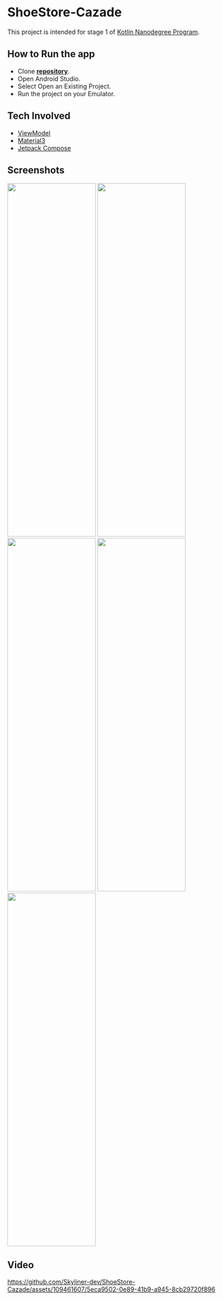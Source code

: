 # ShoeStore-Cazade
This project is intended for stage 1 of [Kotlin Nanodegree Program](https://www.udacity.com/course/android-kotlin-developer-nanodegree--nd940).

## How to Run the app

- Clone **[repository](https://github.com/Skyliner-dev/ShoeStore-Cazade)**.
- Open Android Studio.
- Select Open an Existing Project.
- Run the project on your Emulator.

## Tech Involved

* [ViewModel](https://developer.android.com/topic/libraries/architecture/viewmodel)
* [Material3](https://m3.material.io)
* [Jetpack Compose](https://developer.android.com/jetpack/compose)

## Screenshots
<img src="https://github.com/Skyliner-dev/ShoeStore-Cazade/assets/109461607/f0f8a03d-122b-461b-a82c-d2db2b568010" width="200" height="800"> <img src="https://github.com/Skyliner-dev/ShoeStore-Cazade/assets/109461607/e5c30b72-00db-4311-a643-202c3ad57306" width="200" height="800">
<img src="https://github.com/Skyliner-dev/ShoeStore-Cazade/assets/109461607/44347914-3dcb-441a-b006-195359605991" width="200" height="800"> <img src="https://github.com/Skyliner-dev/ShoeStore-Cazade/assets/109461607/51644d3b-818f-4bda-910d-c3a292839107" width="200" height="800">
<img src="https://github.com/Skyliner-dev/ShoeStore-Cazade/assets/109461607/49f90165-1886-495a-a2a6-25cacd66c422" width="200" height="800">

## Video

https://github.com/Skyliner-dev/ShoeStore-Cazade/assets/109461607/5eca9502-0e89-41b9-a945-8cb29720f896









